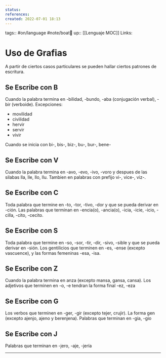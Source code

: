 ```yaml
---
status:
references:
created: 2022-07-01 18:13
---
```

tags:: #on/language #note/boat🚤 
up:: [[Lenguaje MOC]]
Links: 
# Uso de Grafias
A partir de ciertos casos particulares se pueden hallar ciertos patrones de escritura.

## Se Escribe con B
Cuando la palabra termina en -bilidad, -bundo, -aba (conjugación verbal), -bir (verboide). Excepciones:
- movilidad
- civilidad
- hervir
- servir
- vivir

Cuando se inicia con bi-, bis-, biz-, bu-, bur-, bene-

## Se Escribe con V
Cuando la palabra termina en -avo, -evo, -ivo, -voro y despues de las silabas lla, lle, llo, llu. Tambien en palabras con prefijo vi-, vice-, viz-.

## Se Escribe con C
Toda palabra que termine en -to, -tor, -tivo, -dor y que se pueda derivar en -ción. Las palabras que terminan en -encia(o), -ancia(o), -icia, -icie, -icio, -cilla, -cito, -cecito.

## Se Escribe con S
Toda palabra que termine en -so, -sor, -tir, -dir, -sivo, -sible y que se pueda derivar en -sión. Los gentilicios que terminen en -es, -ense (excepto vascuence), y las formas femeninas -esa, -isa.

## Se Escribe con Z
Cuando la palabra termina en anza (excepto mansa, gansa, cansa). Los adjetivos que terminen en -o, -e tendran la forma final -ez, -eza

## Se Escribe con G
Los verbos que terminen en -ger, -gir (excepto tejer, crujir). La forma gen (excepto ajenjo, ajeno y berenjena). Palabras que terminan en -gia, -gio

## Se Escribe con J
Palabras que terminan en -jero, -aje, -jería
___
